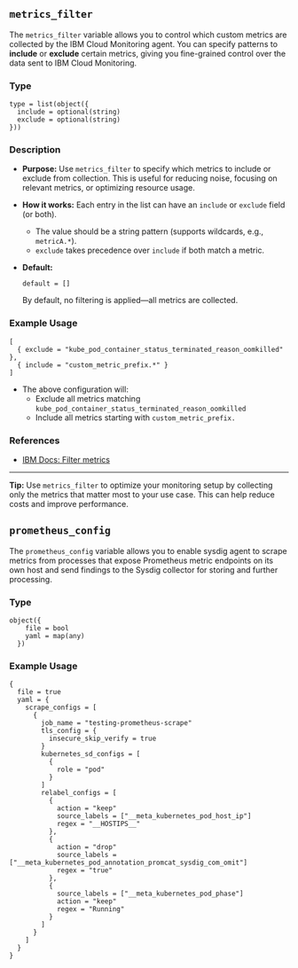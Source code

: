 ## `metrics_filter`

The `metrics_filter` variable allows you to control which custom metrics are collected by the IBM Cloud Monitoring agent. You can specify patterns to **include** or **exclude** certain metrics, giving you fine-grained control over the data sent to IBM Cloud Monitoring.

### Type

```hcl
type = list(object({
  include = optional(string)
  exclude = optional(string)
}))
```

### Description

- **Purpose:**
  Use `metrics_filter` to specify which metrics to include or exclude from collection. This is useful for reducing noise, focusing on relevant metrics, or optimizing resource usage.

- **How it works:**
  Each entry in the list can have an `include` or `exclude` field (or both).
  - The value should be a string pattern (supports wildcards, e.g., `metricA.*`).
  - `exclude` takes precedence over `include` if both match a metric.

- **Default:**
  ```hcl
  default = []
  ```
  By default, no filtering is applied—all metrics are collected.

### Example Usage

```hcl
[
  { exclude = "kube_pod_container_status_terminated_reason_oomkilled" },
  { include = "custom_metric_prefix.*" }
]
```

- The above configuration will:
  - Exclude all metrics matching `kube_pod_container_status_terminated_reason_oomkilled`
  - Include all metrics starting with `custom_metric_prefix.`

### References

- [IBM Docs: Filter metrics](https://cloud.ibm.com/docs/monitoring?topic=monitoring-change_kube_agent#change_kube_agent_inc_exc_metrics)
---

**Tip:**
Use `metrics_filter` to optimize your monitoring setup by collecting only the metrics that matter most to your use case. This can help reduce costs and improve performance.

## `prometheus_config`

The `prometheus_config` variable allows you to enable sysdig agent to scrape metrics from processes that expose Prometheus metric endpoints on its own host and send findings to the Sysdig collector for storing and further processing.

### Type

```hcl
object({
    file = bool
    yaml = map(any)
  })
```

### Example Usage

```hcl
{
  file = true
  yaml = {
    scrape_configs = [
      {
        job_name = "testing-prometheus-scrape"
        tls_config = {
          insecure_skip_verify = true
        }
        kubernetes_sd_configs = [
          {
            role = "pod"
          }
        ]
        relabel_configs = [
          {
            action = "keep"
            source_labels = ["__meta_kubernetes_pod_host_ip"]
            regex = "__HOSTIPS__"
          },
          {
            action = "drop"
            source_labels = ["__meta_kubernetes_pod_annotation_promcat_sysdig_com_omit"]
            regex = "true"
          },
          {
            source_labels = ["__meta_kubernetes_pod_phase"]
            action = "keep"
            regex = "Running"
          }
        ]
      }
    ]
  }
}
```

